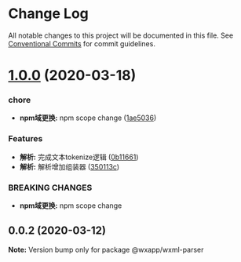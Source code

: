# Change Log

All notable changes to this project will be documented in this file.
See [Conventional Commits](https://conventionalcommits.org) for commit guidelines.

# [1.0.0](https://github.com/SmileSmith/wxml-parser/compare/v0.0.2...v1.0.0) (2020-03-18)


### chore

* **npm域更换:** npm scope change ([1ae5036](https://github.com/SmileSmith/wxml-parser/commit/1ae5036b1dabfc6284dad5e5c48b33c12f64c43e))


### Features

* **解析:** 完成文本tokenize逻辑 ([0b11661](https://github.com/SmileSmith/wxml-parser/commit/0b11661acc5b61b59b8e480ae5083320f50d013a))
* **解析:** 解析增加组装器 ([350113c](https://github.com/SmileSmith/wxml-parser/commit/350113c2ac21b1a1efa97e78346c1f1bd97f599f))


### BREAKING CHANGES

* **npm域更换:** npm scope change





## 0.0.2 (2020-03-12)

**Note:** Version bump only for package @wxapp/wxml-parser
